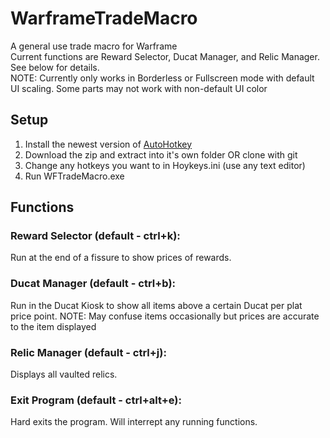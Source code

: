 # WarframeTradeMacro
A general use trade macro for Warframe \
Current functions are Reward Selector, Ducat Manager, and Relic Manager.  See below for details. \
NOTE: Currently only works in Borderless or Fullscreen mode with default UI scaling.  Some parts may not work with non-default UI color
## Setup
  1. Install the newest version of [AutoHotkey](https://www.autohotkey.com/)
  2. Download the zip and extract into it's own folder OR clone with git
  3. Change any hotkeys you want to in Hoykeys.ini (use any text editor)
  4. Run WFTradeMacro.exe
## Functions
  ### Reward Selector (default - ctrl+k): 
  Run at the end of a fissure to show prices of rewards.
  ### Ducat Manager (default - ctrl+b): 
  Run in the Ducat Kiosk to show all items above a certain Ducat per plat price point.  NOTE: May confuse items occasionally but prices are accurate to the item displayed
  ### Relic Manager (default - ctrl+j): 
  Displays all vaulted relics. 
  ### Exit Program (default - ctrl+alt+e): 
  Hard exits the program.  Will interrept any running functions. 
